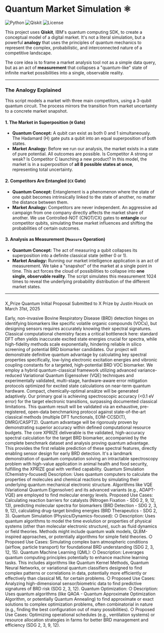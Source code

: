 # Quantum Market Simulation ⚛️

![Python](https://img.shields.io/badge/Python-3.9+-blue?logo=python)
![Qiskit](https://img.shields.io/badge/Qiskit-0.45+-blue?logo=qiskit)
![License](https://img.shields.io/badge/License-MIT-green)

This project uses **Qiskit**, IBM's quantum computing SDK, to create a conceptual model of a digital market. It's not a literal simulation, but a powerful **analogy** that uses the principles of quantum mechanics to represent the complex, probabilistic, and interconnected nature of a competitive landscape.

The core idea is to frame a market analysis tool not as a simple data query, but as an act of **measurement** that collapses a "quantum-like" state of infinite market possibilities into a single, observable reality.

---

### The Analogy Explained

This script models a market with three main competitors, using a 3-qubit quantum circuit. The process mirrors the transition from market uncertainty to a concrete market snapshot.

#### 1. The Market in Superposition (`H` Gate)
-   **Quantum Concept:** A qubit can exist as both 0 and 1 simultaneously. The Hadamard (H) gate puts a qubit into an equal superposition of both states.
-   **Market Analogy:** Before we run our analysis, the market exists in a state of pure potential. All outcomes are possible. Is Competitor A strong or weak? Is Competitor C launching a new product? In this model, the market is in a superposition of **all 8 possible states at once**, representing total uncertainty.

#### 2. Competitors Are Entangled (`CX` Gate)
-   **Quantum Concept:** Entanglement is a phenomenon where the state of one qubit becomes intrinsically linked to the state of another, no matter the distance between them.
-   **Market Analogy:** Competitors are never independent. An aggressive ad campaign from one company directly affects the market share of another. We use Controlled-NOT (CNOT/CX) gates to **entangle** our competitor qubits, simulating these market influences and shifting the probabilities of certain outcomes.

#### 3. Analysis as Measurement (`Measure` Operation)
-   **Quantum Concept:** The act of measuring a qubit collapses its superposition into a definite classical state (either 0 or 1).
-   **Market Analogy:** Running our market intelligence application is an act of measurement. We take a "snapshot" of the market at a single point in time. This act forces the cloud of possibilities to collapse into **one single, observable reality**. The script simulates this measurement 1024 times to reveal the underlying probability distribution of the different market states.

---

###
X_Prize Quantum 
Initial Proposal Submitted to X Prize by Justin Houck on March 31st, 2025

Early, non-invasive Bovine Respiratory Disease (BRD) detection hinges on identifying biomarkers like specific volatile organic compounds (VOCs), but designing sensors requires accurately knowing their spectral signatures. Classical computational chemistry faces a critical bottleneck here: standard DFT often yields inaccurate excited state energies crucial for spectra, while high-fidelity methods scale exponentially, hindering reliable in silico screening of potential BRD biomarker candidates. Our project will demonstrate definitive quantum advantage by calculating key spectral properties specifically, low-lying electronic excitation energies and vibronic coupling constants for a targeted, high-potential BRD VOC biomarker. We employ a hybrid quantum-classical framework utilizing advanced variance-reduced Variational Quantum Eigensolver (VQE) techniques and experimentally validated, multi-stage, hardware-aware error mitigation protocols optimized for excited state calculations on near-term quantum hardware. Compact, chemically-optimal ansätze will be generated adaptively. Our primary goal is achieving spectroscopic accuracy (<0.1 eV error) for the target electronic transitions, surpassing documented classical limitations. This quantum result will be validated via an exhaustive, pre-registered, open-data benchmarking protocol against state-of-the-art classical methods (multiple DFT functionals, EOM-CCSD(T), DMRG/CASPT2). Quantum advantage will be rigorously proven by demonstrating superior accuracy within defined computational resource budgets. The core XPRIZE deliverable is the validated, high-accuracy spectral calculation for the target BRD biomarker, accompanied by the complete benchmark dataset and analysis proving quantum advantage. This provides the first reliable prediction of these spectral features, directly enabling sensor design for early BRD detection. It's a landmark demonstration of quantum computation solving an intractable spectroscopy problem with high-value application in animal health and food security, fulfilling the XPRIZE goal with verified capability. 
Quantum Simulation (Chemistry-focused) 
Description: Uses quantum computers to calculate the properties of molecules and chemical reactions by simulating their underlying quantum mechanical electronic structure. Algorithms like VQE (Variational Quantum Eigensolver) and its advanced variants (e.g., ADAPT-VQE) are employed to find molecular energy levels. Proposed Use Cases: Calculating reaction barriers for catalysts (Nitrogen Fixation - SDG 2, 9, 12, 13), predicting molecular spectra for biomarkers (BRD Detection - SDG 2, 3, 9, 12), calculating drug-target binding energies (BRD Therapeutics - SDG 2, 3). 
Quantum Simulation (Physics/Dynamics-focused): 
○ Description: Uses quantum algorithms to model the time evolution or properties of physical systems (other than molecular electronic structure), such as fluid dynamics or field theories. Methods might include quantum walk models, QLBM-inspired approaches, or potentially algorithms for simple field theories. 
○ Proposed Use Cases: Simulating complex barn atmospheric conditions (airflow, particle transport) for foundational BRD understanding (SDG 2, 3, 12, 15). Quantum Machine Learning (QML):
○ Description: Leverages quantum computing principles potentially to enhance machine learning tasks. This includes algorithms like Quantum Kernel Methods, Quantum Neural Networks, or variational quantum classifiers designed to find complex patterns or correlations in data, potentially more efficiently or effectively than classical ML for certain problems. 
○ Proposed Use Cases: Analyzing high-dimensional sensor/biometric data to find predictive signatures of BRD risk (SDG 2, 3, 12). 
Quantum Optimization: 
○ Description: Uses quantum algorithms (like QAOA - Quantum Approximate Optimization Algorithm, or potentially Quantum Annealing) to find approximate or exact solutions to complex optimization problems, often combinatorial in nature (e.g., finding the best configuration out of many possibilities). 
○ Proposed Use Cases: Optimizing operational schedules (e.g., ventilation systems) or resource allocation strategies in farms for better BRD management and efficiency (SDG 2, 3, 9, 12).





